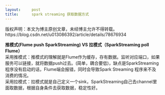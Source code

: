 ```yaml
---
layout:     post
title:      spark streaming 获取数据方式
---
```

<div id="article_content" class="article_content clearfix csdn-tracking-statistics" data-pid="blog" data-mod="popu_307" data-dsm="post">
								<div class="article-copyright">
					版权声明：本文为博主原创文章，未经博主允许不得转载。					https://blog.csdn.net/u013086392/article/details/78676934				</div>
								            <div id="content_views" class="markdown_views prism-atom-one-dark">
							<!-- flowchart 箭头图标 勿删 -->
							<svg xmlns="http://www.w3.org/2000/svg" style="display: none;"><path stroke-linecap="round" d="M5,0 0,2.5 5,5z" id="raphael-marker-block" style="-webkit-tap-highlight-color: rgba(0, 0, 0, 0);"></path></svg>
							<p><strong>推模式(Flume push SparkStreaming) VS 拉模式（SparkStreaming poll Flume）</strong> <br>
采用推模式：推模式的理解就是Flume作为缓存，存有数据。监听对应端口，如果服务可以链接，就将数据push过去。(简单，耦合要低)，缺点是SparkStreaming 程序没有启动的话，Flume端会报错，同时会导致Spark Streaming 程序来不及消费的情况。 <br>
采用拉模式：拉模式就是自己定义一个sink，SparkStreaming自己去channel里面取数据，根据自身条件去获取数据，稳定性好。</p>            </div>
						<link href="https://csdnimg.cn/release/phoenix/mdeditor/markdown_views-9e5741c4b9.css" rel="stylesheet">
                </div>